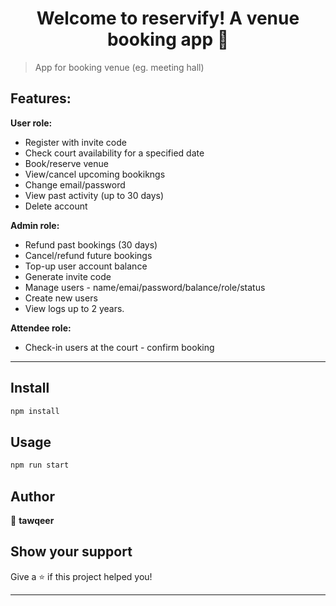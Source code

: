 <h1 align="center">Welcome to reservify! A venue booking app 👋</h1>



> App for booking  venue (eg. meeting hall)



## Features:
**User role:**

 - Register with invite code
 - Check court availability for a specified date
 - Book/reserve venue
 - View/cancel upcoming bookikngs
 - Change email/password
 - View past activity (up to 30 days)
 - Delete account

**Admin role:**

 - Refund past bookings (30 days)
 - Cancel/refund future bookings
 - Top-up user account balance
 - Generate invite code
 - Manage users - name/emai/password/balance/role/status
 - Create new users
 - View logs up to 2 years.

**Attendee role:**

 - Check-in users at the court - confirm booking
***

## Install

```sh
npm install
```

## Usage

```sh
npm run start
```



## Author

👤 **tawqeer**


## Show your support

Give a ⭐️ if this project helped you!

***

